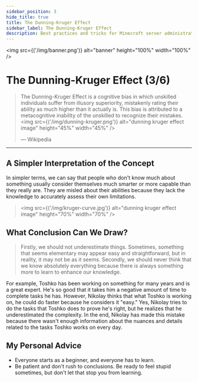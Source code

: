 ```yaml
---
sidebar_position: 3
hide_title: true
title: The Dunning-Kruger Effect
sidebar_label: The Dunning-Kruger Effect
description: Best practices and tricks for Minecraft server administration - The Dunning-Kruger Effect
---
```


<img src={('/img/banner.png')} alt="banner" height="100%" width="100%" />

<div class="text--center">
<h1>The Dunning-Kruger Effect (3/6)</h1>
</div>

> The Dunning-Kruger Effect is a cognitive bias in which unskilled individuals suffer from illusory superiority,
> mistakenly rating their ability as much higher than it actually is. This bias is attributed to a metacognitive
> inability of the unskilled to recognize their mistakes.
> <img src={('/img/dunning-kruger.png')} alt="dunning kruger effect image" height="45%" width="45%" />
>
> — Wikipedia

---

## A Simpler Interpretation of the Concept
In simpler terms, we can say that people who don't know much about something usually consider themselves much smarter or more capable than they really are. They are misled about their abilities because they lack the knowledge to accurately assess their own limitations.
> <img src={('/img/kruger-curve.jpg')} alt="dunning kruger effect image" height="70%" width="70%" />

## What Conclusion Can We Draw?
>Firstly, we should not underestimate things. Sometimes, something that seems elementary may appear easy and straightforward, but in reality, it may not be as it seems. Secondly, we should never think that we know absolutely everything because there is always something more to learn to enhance our knowledge.

For example, Toshko has been working on something for many years and is a great expert.
He's so good that it takes him a negative amount of time to complete tasks he has. 
However, Nikolay thinks that what Toshko is working on, he could do faster because he considers it "easy."
Yes, Nikolay tries to do the tasks that Toshko does to prove he's right, but he realizes that he underestimated the complexity. 
In the end, Nikolay has made this mistake because there wasn't enough information about the nuances and details related to the tasks Toshko works on every day.

## My Personal Advice

 - Everyone starts as a beginner, and everyone has to learn. 
 - Be patient and don't rush to conclusions. Be ready to feel stupid sometimes, but don't let that stop you from learning.